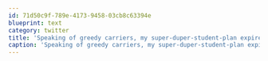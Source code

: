 ```yaml
---
id: 71d50c9f-789e-4173-9458-03cb8c63394e
blueprint: text
category: twitter
title: 'Speaking of greedy carriers, my super-duper-student-plan expires in Sept.  Is Rogers worth the jump from Bell?'
caption: 'Speaking of greedy carriers, my super-duper-student-plan expires in Sept.  Is Rogers worth the jump from Bell?'
---
```

